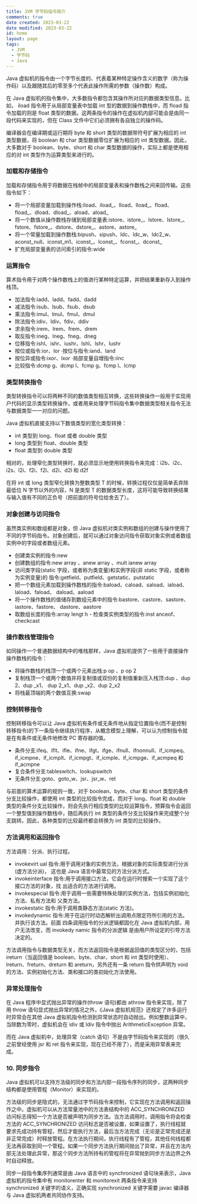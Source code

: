 ```yaml
---
title: JVM 字节码指令简介
comments: true
date created: 2023-03-22
date modified: 2023-03-22
id: home
layout: page
tags:
  - JVM
  - 字节码
  - Java
---
```


Java 虚拟机的指令由一个字节长度的、代表着某种特定操作含义的数字（称为操作码）以及跟随其后的零至多个代表此操作所需的参数（操作数）构成。

在 Java 虚拟机的指令集中，大多数指令都包含其操作所对应的数据类型信息。比如， iload 指令用于从局部变量表中加载 int 型的数据到操作数栈中，而 fload 指令加载的则是 float 类型的数据。这两条指令的操作在虚拟机内部可能会是由同一段代码来实现的，但在 Class 文件中它们必须拥有各自独立的操作码。

编译器会在编译期或运行期将 byte 和 short 类型的数据带符号扩展为相应的 int 类型数据，将 boolean 和 char 类型数据零位扩展为相应的 int 类型数据。因此，大多数对于 boolean、byte、short 和 char 类型数据的操作，实际上都是使用相应的对 int 类型作为运算类型来进行的。

### 加载和存储指令

加载和存储指令用于将数据在栈帧中的局部变量表和操作数栈之间来回传输。这些指令如下：

- 将一个局部变量加载到操作栈:iload、iload_、lload、lload_、fload、fload_、dload、dload_、aload、aload_
- 将一个数值从操作数栈存储到局部变量表:istore、istore_、lstore、lstore_、fstore、fstore_、dstore、dstore_、astore、astore_
- 将一个常量加载到操作数栈:bipush、sipush、ldc、ldc_w、ldc2_w、aconst_null、iconst_m1、iconst_、lconst_、fconst_、dconst_
- 扩充局部变量表的访问索引的指令:wide

### 运算指令

算术指令用于对两个操作数栈上的值进行某种特定运算，并把结果重新存入到操作栈顶。

- 加法指令:iadd、ladd、fadd、dadd
- 减法指令:isub、lsub、fsub、dsub
- 乘法指令:imul、lmul、fmul、dmul
- 除法指令:idiv、ldiv、fdiv、ddiv
- 求余指令:irem、lrem、frem、drem
- 取反指令:ineg、lneg、fneg、dneg
- 位移指令:ishl、ishr、iushr、lshl、lshr、lushr
- 按位或指令:ior、lor ·按位与指令:iand、land
- 按位异或指令:ixor、lxor ·局部变量自增指令:iinc
- 比较指令:dcmp g、dcmp l、fcmp g、fcmp l、lcmp

### 类型转换指令

类型转换指令可以将两种不同的数值类型相互转换，这些转换操作一般用于实现用户代码的显示类型转换操作，或者用来处理字节码指令集中数据类型相关指令无法与数据类型一一对应的问题。

Java 虚拟机直接支持以下数值类型的宽化类型转换：

- int 类型到 long、float 或者 double 类型
- long 类型到 float、double 类型
- float 类型到 double 类型

相对的，处理窄化类型转换时，就必须显示地使用转换指令来完成：i2b、i2c、i2s、l2i、f2i、f2l、d2i、d2l 和 d2f

在将 int 或 long 类型窄化转换为整数类型 T 的时候，转换过程仅仅是简单丢弃除最低位 N 字节以外的内容，N 是类型 T 的数据类型长度，这将可能导致转换结果与输入值有不同的正负号（把前面的符号位给舍去了）。

### 对象创建与访问指令

虽然类实例和数组都是对象，但 Java 虚拟机对类实例和数组的创建与操作使用了不同的字节码指令。对象创建后，就可以通过对象访问指令获取对象实例或者数组实例中的字段或者数组元素。

- 创建类实例的指令:new
- 创建数组的指令:new array 、anew array 、mult ianew array
- 访问类字段(static 字段，或者称为类变量)和实例字段(非 static 字段，或者称为实例变量)的 指令:getfield、putfield、getstatic、putstatic
- 把一个数组元素加载到操作数栈的指令:baload、caload、saload、iaload、laload、faload、 daload、aaload
- 将一个操作数栈的值储存到数组元素中的指令:bastore、castore、sastore、iastore、fastore、 dastore、aastore
- 取数组长度的指令:array lengt h - 检查类实例类型的指令:inst anceof、checkcast

### 操作数栈管理指令

如同操作一个普通数据结构中的堆栈那样，Java 虚拟机提供了一些用于直接操作操作数栈的指令：

- 将操作数栈的栈顶一个或两个元素出栈:p op 、p op 2
- 复制栈顶一个或两个数值并将复制值或双份的复制值重新压入栈顶:dup 、dup 2、dup _x1、 dup 2_x1、dup _x2、dup 2_x2
- 将栈最顶端的两个数值互换:swap

### 控制转移指令

控制转移指令可以让 Java 虚拟机有条件或无条件地从指定位置指令(而不是控制转移指令)的下一条指令继续执行程序，从概念模型上理解，可以认为控制指令就是在有条件或无条件地修改 PC 寄存器的值。

- 条件分支:ifeq、iflt、ifle、ifne、ifgt、ifge、ifnull、ifnonnull、if_icmpeq、if_icmpne、if_icmplt、if_icmpgt、if_icmple、if_icmpge、if_acmpeq 和 if_acmpne
- 复合条件分支:tableswitch、lookupswitch
- 无条件分支:goto、goto_w、jsr、jsr_w、ret

与前面的算术运算的规则一致，对于 boolean、byte、char 和 short 类型的条件分支比较操作，都使用 int 类型的比较指令完成，而对于 long、float 和 double 类型的条件分支比较操作，则会先执行相应类型的比较运算指令，预算指令会返回一个整型值到操作数栈中，随后再执行 int 类型的条件分支比较操作来完成整个分支跳转。因此，各种类型的比较最终都会转换为 int 类型的比较操作。

### 方法调用和返回指令

方法调用：分派、执行过程。

- invokevirt ual 指令:用于调用对象的实例方法，根据对象的实际类型进行分派(虚方法分派)， 这也是 Java 语言中最常见的方法分派方式。
- invokeinterface 指令:用于调用接口方法，它会在运行时搜索一个实现了这个接口方法的对象，找 出适合的方法进行调用。
- invokespecial 指令:用于调用一些需要特殊处理的实例方法，包括实例初始化方法、私有方法和 父类方法。
- invokestatic 指令:用于调用类静态方法(static 方法)。
- invokedynamic 指令:用于在运行时动态解析出调用点限定符所引用的方法。并执行该方法。前面 四条调用指令的分派逻辑都固化在 Java 虚拟机内部，用户无法改变，而 invokedy namic 指令的分派逻辑 是由用户所设定的引导方法决定的。

方法调用指令与数据类型无关，而方法返回指令是根据返回值的类型区分的，包括 ireturn（当返回值是 boolean、byte、char、short 和 int 类型时使用）、lreturn、freturn、dreturn 和 areturn，另外还有一条 return 指令供声明为 void 的方法、实例初始化方法、类和接口的类初始化方法使用。

### 异常处理指令

在 Java 程序中显式抛出异常的操作(throw 语句)都由 athrow 指令来实现，除了用 throw 语句显式抛出异常的情况之外，《Java 虚拟机规范》还规定了许多运行时异常会在其他 Java 虚拟机指令检测到异常状态时自动抛出。例如整数运算中，当除数为零时，虚拟机会在 idiv 或 ldiv 指令中抛出 ArithmeticException 异常。

而在 Java 虚拟机中，处理异常（catch 语句）不是由字节码指令来实现的（很久之前曾经使用 jsr 和 ret 指令来实现，现在已经不用了），而是采用异常表来完成。

### 10. 同步指令

Java 虚拟机可以支持方法级的同步和方法内部一段指令序列的同步，这两种同步结构都是使用管程（Monitor）来实现的。

方法级的同步是隐式的，无法通过字节码指令来控制，它实现在方法调用和返回操作之中。虚拟机可以从方法常量池中的方法表结构中的 ACC_SYNCHRONIZED 访问标志得知一个方法是否被声明为同步方法。当方法调用时，调用指令将会检查方法的 ACC_SYNCHRONIZED 访问标志是否被设置，如果设置了，执行线程就要求先成功持有管程，然后才能执行方法，最后当方法完成（无论是正常完成还是非正常完成）时释放管程。在方法执行期间，执行线程有了管程，其他任何线程都无法再获取到同一个管程。如果一个同步方法执行期间抛出了异常，并且在方法内部无法处理此异常，那这个同步方法所持有的管程将在异常抛到同步方法边界之外时自动释放。

同步一段指令集序列通常是由 Java 语言中的 synchronized 语句块来表示，Java 虚拟机的指令集中有 monitorenter 和 monitorexit 两条指令来支持 synchronized 关键字的语义，正确实现 synchronized 关键字需要 javac 编译器与 Java 虚拟机两者共同协作支持。
